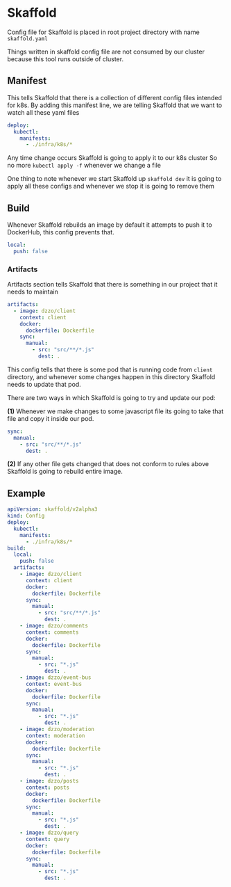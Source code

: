# Skaffold

Config file for Skaffold is placed in root project directory with name `skaffold.yaml`

Things written in skaffold config file are not consumed by our cluster because this tool runs outside of cluster.

## Manifest

This tells Skaffold that there is a collection of different config files intended for k8s. By adding this manifest line, we are telling Skaffold that we want to watch all these yaml files

```yaml
deploy:
  kubectl:
    manifests:
      - ./infra/k8s/*
```

Any time change occurs Skaffold is going to apply it to our k8s cluster
So no more `kubectl apply -f` whenever we change a file

One thing to note whenever we start Skaffold up `skaffold dev` it is going to apply all these configs and whenever we stop it is going to remove them

## Build

Whenever Skaffold rebuilds an image by default it attempts to push it to DockerHub, this config prevents that.

```yaml
local:
  push: false
```

### Artifacts

Artifacts section tells Skaffold that there is something in our project that it needs to maintain

```yaml
artifacts:
  - image: dzzo/client
    context: client
    docker:
      dockerfile: Dockerfile
    sync:
      manual:
        - src: "src/**/*.js"
          dest: .
```

This config tells that there is some pod that is running code from `client` directory, and whenever some changes happen in this directory Skaffold needs to update that pod.

There are two ways in which Skaffold is going to try and update our pod:

**(1)** Whenever we make changes to some javascript file its going to take that file and copy it inside our pod.

```yaml
sync:
  manual:
    - src: "src/**/*.js"
      dest: .
```

**(2)** If any other file gets changed that does not conform to rules above Skaffold is going to rebuild entire image.

## Example

```yaml
apiVersion: skaffold/v2alpha3
kind: Config
deploy:
  kubectl:
    manifests:
      - ./infra/k8s/*
build:
  local:
    push: false
  artifacts:
    - image: dzzo/client
      context: client
      docker:
        dockerfile: Dockerfile
      sync:
        manual:
          - src: "src/**/*.js"
            dest: .
    - image: dzzo/comments
      context: comments
      docker:
        dockerfile: Dockerfile
      sync:
        manual:
          - src: "*.js"
            dest: .
    - image: dzzo/event-bus
      context: event-bus
      docker:
        dockerfile: Dockerfile
      sync:
        manual:
          - src: "*.js"
            dest: .
    - image: dzzo/moderation
      context: moderation
      docker:
        dockerfile: Dockerfile
      sync:
        manual:
          - src: "*.js"
            dest: .
    - image: dzzo/posts
      context: posts
      docker:
        dockerfile: Dockerfile
      sync:
        manual:
          - src: "*.js"
            dest: .
    - image: dzzo/query
      context: query
      docker:
        dockerfile: Dockerfile
      sync:
        manual:
          - src: "*.js"
            dest: .
```
